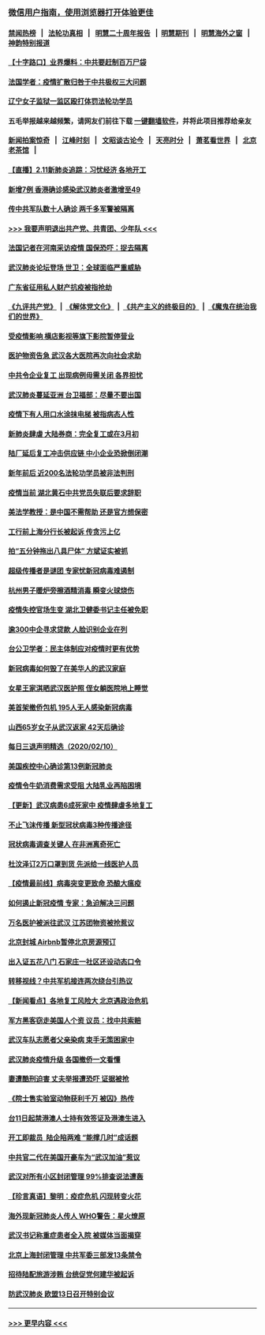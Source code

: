### [微信用户指南，使用浏览器打开体验更佳](https://github.com/gfw-breaker/banned-news1/blob/master/indexes/wechat-guide.md?t=0)
#### [禁闻热榜](热点新闻.md?t=0)  &nbsp;&nbsp;|&nbsp;&nbsp; [法轮功真相](https://github.com/gfw-breaker/truth/blob/master/README.md?t=0) &nbsp;&nbsp;|&nbsp;&nbsp; [明慧二十周年报告](https://github.com/gfw-breaker/mh-reports/blob/master/README.md?t=0) &nbsp;&nbsp;|&nbsp;&nbsp;[明慧期刊](https://github.com/gfw-breaker/mh-qikan) &nbsp;&nbsp;|&nbsp;&nbsp; [明慧海外之窗](https://github.com/gfw-breaker/mh-news/blob/master/README.md?t=0) &nbsp;&nbsp;|&nbsp;&nbsp; [神韵特别报道](https://github.com/gfw-breaker/mh-news/blob/master/shenyun.md?t=0)
#### [【十字路口】业界爆料：中共要赶制百万尸袋](../pages/nsc413/n11860064.md?t=02112311) 
#### [法国学者：疫情扩散归咎于中共极权三大问题](../pages/nsc413/n11861165.md?t=02112311) 
#### [辽宁女子监狱一监区殴打体罚法轮功学员](../pages/nsc413/n11856276.md?t=02112311) 
#### 五毛举报越来越频繁，请网友们前往下载 [一键翻墙软件](https://github.com/gfw-breaker/ssr-accounts)，并将此项目推荐给亲友
#### [新闻拍案惊奇](https://github.com/gfw-breaker/banned-news1/blob/master/pages/link4.md) &nbsp;&nbsp;|&nbsp;&nbsp; [江峰时刻](https://github.com/gfw-breaker/banned-news1/blob/master/pages/link4.md) &nbsp;&nbsp;|&nbsp;&nbsp; [文昭谈古论今](https://github.com/gfw-breaker/banned-news1/blob/master/pages/link4.md) &nbsp;&nbsp;|&nbsp;&nbsp; [天亮时分](https://github.com/gfw-breaker/banned-news1/blob/master/pages/link4.md) &nbsp;&nbsp;|&nbsp;&nbsp; [萧茗看世界](https://github.com/gfw-breaker/banned-news1/blob/master/pages/link4.md) &nbsp;&nbsp;|&nbsp;&nbsp; [北京老茶馆](https://github.com/gfw-breaker/banned-news1/blob/master/pages/link4.md) &nbsp;&nbsp;|&nbsp;&nbsp; 
#### [【直播】2.11新肺炎追踪：习忧经济 各地开工](../pages/nsc413/n11861169.md?t=02112311) 
#### [新增7例 香港确诊感染武汉肺炎者激增至49](../pages/nsc413/n11861098.md?t=02112311) 
#### [传中共军队数十人确诊 两千多军警被隔离](../pages/nsc413/n11860992.md?t=02112311) 
#### [>>> 我要声明退出共产党、共青团、少年队 <<<](https://github.com/begood0513/goodnews/blob/master/quit/letter.md) 
#### [法国记者在河南采访疫情 国保恐吓：捉去隔离](../pages/nsc413/n11860742.md?t=02112311) 
#### [武汉肺炎论坛登场 世卫：全球面临严重威胁](../pages/nsc413/n11860999.md?t=02112311) 
#### [广东省征用私人财产抗疫被指抢劫](../pages/nsc413/n11860913.md?t=02112311) 
#### [《九评共产党》](https://github.com/begood0513/9ping.md/blob/master/README.md) &nbsp;|&nbsp; [《解体党文化》](../../../../jtdwh.md/blob/master/README.md)  &nbsp;|&nbsp; [《共产主义的终极目的》](../../../../gczydzjmd.md/blob/master/README.md) &nbsp;|&nbsp; [《魔鬼在统治我们的世界》](../../../../mgztzwmdsj.md/blob/master/README.md) 
#### [受疫情影响 横店影视等旗下影院暂停营业](../pages/nsc413/n11860921.md?t=02112311) 
#### [医护物资告急 武汉各大医院再次向社会求助](../pages/nsc413/n11860729.md?t=02112311) 
#### [中共令企业复工 出现病例毋需关闭 各界担忧](../pages/nsc413/n11860563.md?t=02112311) 
#### [武汉肺炎蔓延亚洲 台卫福部：尽量不要出国](../pages/nsc413/n11860586.md?t=02112311) 
#### [疫情下有人用口水涂抹电梯 被指病态人性](../pages/nsc413/n11860618.md?t=02112311) 
#### [新肺炎肆虐 大陆券商：完全复工或在3月初](../pages/nsc413/n11860445.md?t=02112311) 
#### [陆厂延后复工冲击供应链 中小企业恐掀倒闭潮](../pages/nsc413/n11859772.md?t=02112311) 
#### [新年前后 近200名法轮功学员被非法判刑](../pages/nsc413/n11855720.md?t=02112311) 
#### [疫情当前 湖北黄石中共党员失联后要求辞职](../pages/nsc413/n11860118.md?t=02112311) 
#### [美法学教授：是中国不需帮助 还是官方想保密](../pages/nsc413/n11859492.md?t=02112311) 
#### [工行前上海分行长被起诉 传贪污上亿](../pages/nsc413/n11860139.md?t=02112311) 
#### [拍“五分钟拖出八具尸体” 方斌证实被抓](../pages/nsc413/n11860090.md?t=02112311) 
#### [超级传播者是谜团 专家忧新冠病毒难遏制](../pages/nsc413/n11859686.md?t=02112311) 
#### [杭州男子暖炉旁擦酒精消毒 瞬变火球烧伤](../pages/nsc413/n11860071.md?t=02112311) 
#### [疫情失控官场生变 湖北卫健委书记主任被免职](../pages/nsc413/n11859848.md?t=02112311) 
#### [逾300中企寻求贷款 人脸识别企业在列](../pages/nsc413/n11860100.md?t=02112311) 
#### [台公卫学者：民主体制应对疫情时更有优势](../pages/nsc413/n11860023.md?t=02112311) 
#### [新冠病毒如何毁了在美华人的武汉家庭](../pages/nsc413/n11859524.md?t=02112311) 
#### [女星王家淇晒武汉医护照 侄女躺医院地上睡觉](../pages/nsc413/n11859756.md?t=02112311) 
#### [美首架撤侨包机 195人无人感染新冠病毒](../pages/nsc413/n11859908.md?t=02112311) 
#### [山西65岁女子从武汉返家 42天后确诊](../pages/nsc413/n11859912.md?t=02112311) 
#### [每日三退声明精选（2020/02/10）](../pages/nsc413/n11860031.md?t=02112311) 
#### [美国疾控中心确诊第13例新冠肺炎](../pages/nsc413/n11859966.md?t=02112311) 
#### [疫情令牛奶消费需求受阻 大陆乳业再陷困境](../pages/nsc413/n11859859.md?t=02112311) 
#### [【更新】武汉病患6成死家中 疫情肆虐多地复工](../pages/nsc413/n11801312.md?t=02112311) 
#### [不止飞沫传播 新型冠状病毒3种传播途径](../pages/nsc413/n11859060.md?t=02112311) 
#### [冠状病毒调查关键人 在非洲离奇死亡](../pages/nsc413/n11859798.md?t=02112311) 
#### [杜汶泽订2万口罩到货 先派给一线医护人员](../pages/nsc413/n11859214.md?t=02112311) 
#### [【疫情最前线】病毒突变更致命 恐酿大瘟疫](../pages/nsc413/n11859604.md?t=02112311) 
#### [如何遏止新冠疫情 专家：急迫解决三问题](../pages/nsc413/n11859685.md?t=02112311) 
#### [万名医护被派往武汉 江苏团物资被抢惹议](../pages/nsc413/n11859585.md?t=02112311) 
#### [北京封城 Airbnb暂停北京房源预订](../pages/nsc413/n11859659.md?t=02112311) 
#### [出入证五花八门 石家庄一社区还设动态口令](../pages/nsc413/n11859510.md?t=02112311) 
#### [转移视线？中共军机接连两次绕台引热议](../pages/nsc413/n11859346.md?t=02112311) 
#### [【新闻看点】各地复工风险大 北京遇政治危机](../pages/nsc413/n11859164.md?t=02112311) 
#### [军方黑客窃走美国人个资 议员：找中共索赔](../pages/nsc413/n11859371.md?t=02112311) 
#### [武汉车队志愿者父亲染病 束手无策困家中](../pages/nsc413/n11859117.md?t=02112311) 
#### [武汉肺炎疫情升级 各国撤侨一文看懂](../pages/nsc413/n11859313.md?t=02112311) 
#### [妻遭酷刑迫害 丈夫举报遭恐吓 证据被抢](../pages/nsc413/n11858478.md?t=02112311) 
#### [《院士售实验室动物获利千万 被囚》热传](../pages/nsc413/n11859316.md?t=02112311) 
#### [台11日起禁港澳人士持有效签证及港澳生进入](../pages/nsc413/n11858423.md?t=02112311) 
#### [开工即裁员  陆企陷两难 “能撑几时”成话题](../pages/nsc413/n11859127.md?t=02112311) 
#### [中共官二代在美国开豪车为“武汉加油”惹议](../pages/nsc413/n11859039.md?t=02112311) 
#### [武汉对所有小区封闭管理 99%排查说法遭轰](../pages/nsc413/n11859264.md?t=02112311) 
#### [【珍言真语】黎明：疫症危机 闪现转变火花](../pages/nsc413/n11859199.md?t=02112311) 
#### [海外现新冠肺炎人传人 WHO警告：星火燎原](../pages/nsc413/n11859252.md?t=02112311) 
#### [武汉书记称重症患者全入院 被媒体当面揭穿](../pages/nsc413/n11859218.md?t=02112311) 
#### [北京上海封闭管理 中共军委三部发13条禁令](../pages/nsc413/n11859098.md?t=02112311) 
#### [招待陆配旅游涉贿 台统促党何建华被起诉](../pages/nsc413/n11858696.md?t=02112311) 
#### [防武汉肺炎 欧盟13日召开特别会议](../pages/nsc413/n11859088.md?t=02112311) 

----
#### [ >>> 更早内容 <<< ](../indexes/nsc413-earlier.md)
